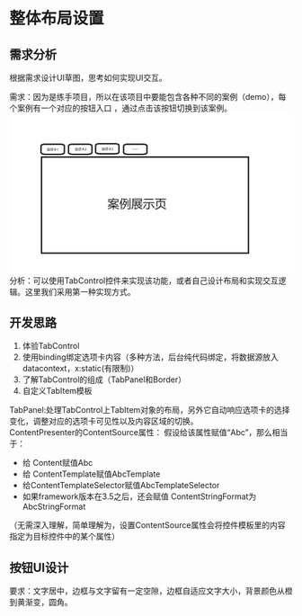﻿# 整体布局设置

## 需求分析
根据需求设计UI草图，思考如何实现UI交互。

需求：因为是练手项目，所以在该项目中要能包含各种不同的案例（demo），每个案例有一个对应的按钮入口
，通过点击该按钮切换到该案例。  
![UI草图](./Images/布局设置UI草图.png)  
分析：可以使用TabControl控件来实现该功能，或者自己设计布局和实现交互逻辑。这里我们采用第一种实现方式。

## 开发思路
1. 体验TabControl
2. 使用binding绑定选项卡内容（多种方法，后台纯代码绑定，将数据源放入datacontext，x:static(有限制)）
3. 了解TabControl的组成（TabPanel和Border）
4. 自定义TabItem模板


TabPanel:处理TabControl上TabItem对象的布局，另外它自动响应选项卡的选择变化，调整对应的选项卡可见性以及内容区域的切换。  
ContentPresenter的ContentSource属性：
假设给该属性赋值“Abc”，那么相当于：
- 给 Content赋值Abc
- 给 ContentTemplate赋值AbcTemplate
- 给ContentTemplateSelector赋值AbcTemplateSelector
- 如果framework版本在3.5之后，还会赋值 ContentStringFormat为AbcStringFormat

（无需深入理解，简单理解为，设置ContentSource属性会将控件模板里的内容指定为目标控件中的某个属性）

## 按钮UI设计
要求：文字居中，边框与文字留有一定空隙，边框自适应文字大小，背景颜色从橙到黄渐变，圆角。  